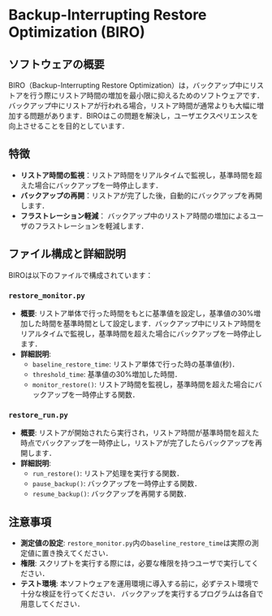 # Backup-Interrupting Restore Optimization (BIRO)

## ソフトウェアの概要
BIRO（Backup-Interrupting Restore Optimization）は，バックアップ中にリストアを行う際にリストア時間の増加を最小限に抑えるためのソフトウェアです．バックアップ中にリストアが行われる場合，リストア時間が通常よりも大幅に増加する問題があります．BIROはこの問題を解決し，ユーザエクスペリエンスを向上させることを目的としています．

## 特徴
- **リストア時間の監視**：リストア時間をリアルタイムで監視し，基準時間を超えた場合にバックアップを一時停止します．
- **バックアップの再開**：リストアが完了した後，自動的にバックアップを再開します．
- **フラストレーション軽減**： バックアップ中のリストア時間の増加によるユーザのフラストレーションを軽減します．

## ファイル構成と詳細説明
BIROは以下のファイルで構成されています：

### `restore_monitor.py`
- **概要**: リストア単体で行った時間をもとに基準値を設定し，基準値の30%増加した時間を基準時間として設定します．バックアップ中にリストア時間をリアルタイムで監視し，基準時間を超えた場合にバックアップを一時停止します．
- **詳細説明**:
  - `baseline_restore_time`: リストア単体で行った時の基準値(秒)．
  - `threshold_time`: 基準値の30%増加した時間．
  - `monitor_restore()`: リストア時間を監視し，基準時間を超えた場合にバックアップを一時停止する関数．

### `restore_run.py`
- **概要**: リストアが開始されたら実行され，リストア時間が基準時間を超えた時点でバックアップを一時停止し，リストアが完了したらバックアップを再開します．
- **詳細説明**:
  - `run_restore()`: リストア処理を実行する関数．
  - `pause_backup()`: バックアップを一時停止する関数．
  - `resume_backup()`: バックアップを再開する関数．

## 注意事項
- **測定値の設定**: `restore_monitor.py`内の`baseline_restore_time`は実際の測定値に置き換えてください．
- **権限**: スクリプトを実行する際には，必要な権限を持つユーザで実行してください．
- **テスト環境**: 本ソフトウェアを運用環境に導入する前に，必ずテスト環境で十分な検証を行ってください．
                  バックアップを実行するプログラムは各自で用意してください．

